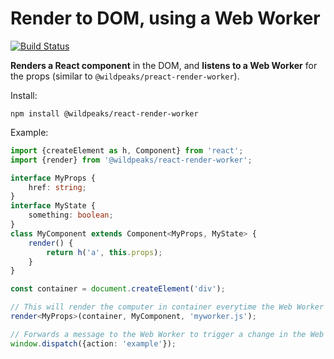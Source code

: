 # Render to DOM, using a Web Worker

[![Build Status](https://travis-ci.org/wildpeaks/package-react-render-worker.svg?branch=master)](https://travis-ci.org/wildpeaks/package-react-render-worker)

**Renders a React component** in the DOM,
and **listens to a Web Worker** for the props (similar to `@wildpeaks/preact-render-worker`).

Install:

	npm install @wildpeaks/react-render-worker

Example:
````ts
import {createElement as h, Component} from 'react';
import {render} from '@wildpeaks/react-render-worker';

interface MyProps {
	href: string;
}
interface MyState {
	something: boolean;
}
class MyComponent extends Component<MyProps, MyState> {
	render() {
		return h('a', this.props);
	}
}

const container = document.createElement('div');

// This will render the computer in container everytime the Web Worker emits nes props.
render<MyProps>(container, MyComponent, 'myworker.js');

// Forwards a message to the Web Worker to trigger a change in the Web Worker.
window.dispatch({action: 'example'});
````
